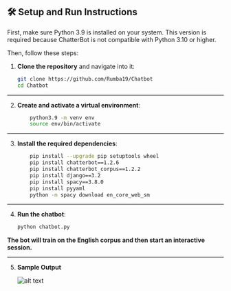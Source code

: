 
## 🛠 Setup and Run Instructions

First, make sure Python 3.9 is installed on your system. This version is required because ChatterBot is not compatible with Python 3.10 or higher.

Then, follow these steps:

1. **Clone the repository** and navigate into it:
   ```bash
   git clone https://github.com/Rumba19/Chatbot
   cd Chatbot
---
2. **Create and activate a virtual environment**:
    ````bash
        python3.9 -m venv env
        source env/bin/activate


---
3. **Install the required dependencies**:
    ````bash
        pip install --upgrade pip setuptools wheel
        pip install chatterbot==1.2.6
        pip install chatterbot_corpus==1.2.2
        pip install django==3.2
        pip install spacy==3.8.0
        pip install pyyaml
        python -m spacy download en_core_web_sm
---
4. **Run the chatbot**:
    ````bash
    python chatbot.py

**The bot will train on the English corpus and then start an interactive session.**

---
5. **Sample Output**

    ![alt text](image.png)